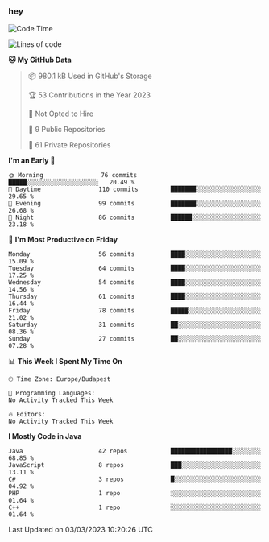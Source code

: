 ### hey

<!--START_SECTION:waka-->
![Code Time](http://img.shields.io/badge/Code%20Time-884%20hrs%2054%20mins-blue)

![Lines of code](https://img.shields.io/badge/From%20Hello%20World%20I%27ve%20Written-717.3%20thousand%20lines%20of%20code-blue)

**🐱 My GitHub Data** 

> 📦 980.1 kB Used in GitHub's Storage 
 > 
> 🏆 53 Contributions in the Year 2023
 > 
> 🚫 Not Opted to Hire
 > 
> 📜 9 Public Repositories 
 > 
> 🔑 61 Private Repositories 
 > 
**I'm an Early 🐤** 

```text
🌞 Morning                76 commits          █████░░░░░░░░░░░░░░░░░░░░   20.49 % 
🌆 Daytime                110 commits         ███████░░░░░░░░░░░░░░░░░░   29.65 % 
🌃 Evening                99 commits          ███████░░░░░░░░░░░░░░░░░░   26.68 % 
🌙 Night                  86 commits          ██████░░░░░░░░░░░░░░░░░░░   23.18 % 
```
📅 **I'm Most Productive on Friday** 

```text
Monday                   56 commits          ████░░░░░░░░░░░░░░░░░░░░░   15.09 % 
Tuesday                  64 commits          ████░░░░░░░░░░░░░░░░░░░░░   17.25 % 
Wednesday                54 commits          ████░░░░░░░░░░░░░░░░░░░░░   14.56 % 
Thursday                 61 commits          ████░░░░░░░░░░░░░░░░░░░░░   16.44 % 
Friday                   78 commits          █████░░░░░░░░░░░░░░░░░░░░   21.02 % 
Saturday                 31 commits          ██░░░░░░░░░░░░░░░░░░░░░░░   08.36 % 
Sunday                   27 commits          ██░░░░░░░░░░░░░░░░░░░░░░░   07.28 % 
```


📊 **This Week I Spent My Time On** 

```text
🕑︎ Time Zone: Europe/Budapest

💬 Programming Languages: 
No Activity Tracked This Week

🔥 Editors: 
No Activity Tracked This Week
```

**I Mostly Code in Java** 

```text
Java                     42 repos            █████████████████░░░░░░░░   68.85 % 
JavaScript               8 repos             ███░░░░░░░░░░░░░░░░░░░░░░   13.11 % 
C#                       3 repos             █░░░░░░░░░░░░░░░░░░░░░░░░   04.92 % 
PHP                      1 repo              ░░░░░░░░░░░░░░░░░░░░░░░░░   01.64 % 
C++                      1 repo              ░░░░░░░░░░░░░░░░░░░░░░░░░   01.64 % 
```




 Last Updated on 03/03/2023 10:20:26 UTC
<!--END_SECTION:waka-->
